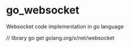 # go_websocket
Websocket code implementation in go language

// library
go get golang.org/x/net/websocket